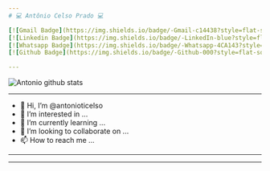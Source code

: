```yaml
---
# 💻 Antônio Celso Prado 💻

[![Gmail Badge](https://img.shields.io/badge/-Gmail-c14438?style=flat-square&logo=Gmail&logoColor=white&link=mailto:antonio.ti.celso@gmail.com)](mailto:antonio.ti.celso@gmail.com/)
[![Linkedin Badge](https://img.shields.io/badge/-LinkedIn-blue?style=flat-square&logo=Linkedin&logoColor=white&link=https://www.linkedin.com/in/antonio-celso-prado/)](https://www.linkedin.com/in/antonio-celso-prado/)
[![Whatsapp Badge](https://img.shields.io/badge/-Whatsapp-4CA143?style=flat-square&labelColor=4CA143&logo=whatsapp&logoColor=white&link=https://api.whatsapp.com/send?phone=5561985764443&text=Olá!)](https://api.whatsapp.com/send?phone=5561985764443&text=Olá!)
[![Github Badge](https://img.shields.io/badge/-Github-000?style=flat-square&logo=Github&logoColor=white&link=https://github.com/antonioticelso)](https://github.com/antonioticelso)

---
```

![Antonio github stats](https://github-readme-stats.vercel.app/api?username=AntonioCelsoPrado&show_icons=true&theme=dark)

---

- 👋 Hi, I’m @antonioticelso
- 👀 I’m interested in ...
- 🌱 I’m currently learning ...
- 💞️ I’m looking to collaborate on ...
- 📫 How to reach me ...

---

<!---
antonioticelso/antonioticelso is a ✨ special ✨ repository because its `README.md` (this file) appears on your GitHub profile.
You can click the Preview link to take a look at your changes.
--->

---
